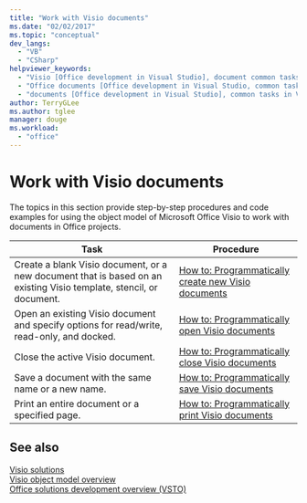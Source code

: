 ```yaml
---
title: "Work with Visio documents"
ms.date: "02/02/2017"
ms.topic: "conceptual"
dev_langs: 
  - "VB"
  - "CSharp"
helpviewer_keywords: 
  - "Visio [Office development in Visual Studio], document common tasks"
  - "Office documents [Office development in Visual Studio, common tasks in Visio"
  - "documents [Office development in Visual Studio], common tasks in Visio"
author: TerryGLee
ms.author: tglee
manager: douge
ms.workload: 
  - "office"
---
```

# Work with Visio documents
  The topics in this section provide step-by-step procedures and code examples for using the object model of Microsoft Office Visio to work with documents in Office projects.  
  
|Task|Procedure|  
|----------|---------------|  
|Create a blank Visio document, or a new document that is based on an existing Visio template, stencil, or document.|[How to: Programmatically create new Visio documents](../vsto/how-to-programmatically-create-new-visio-documents.md)|  
|Open an existing Visio document and specify options for read/write, read-only, and docked.|[How to: Programmatically open Visio documents](../vsto/how-to-programmatically-open-visio-documents.md)|  
|Close the active Visio document.|[How to: Programmatically close Visio documents](../vsto/how-to-programmatically-close-visio-documents.md)|  
|Save a document with the same name or a new name.|[How to: Programmatically save Visio documents](../vsto/how-to-programmatically-save-visio-documents.md)|  
|Print an entire document or a specified page.|[How to: Programmatically print Visio documents](../vsto/how-to-programmatically-print-visio-documents.md)|  
  
## See also  
 [Visio solutions](../vsto/visio-solutions.md)   
 [Visio object model overview](../vsto/visio-object-model-overview.md)   
 [Office solutions development overview &#40;VSTO&#41;](../vsto/office-solutions-development-overview-vsto.md)  
